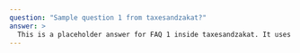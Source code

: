 ```yaml
---
question: "Sample question 1 from taxesandzakat?"
answer: >
  This is a placeholder answer for FAQ 1 inside taxesandzakat. It uses proper YAML block formatting to avoid any parsing issues.
---
```

